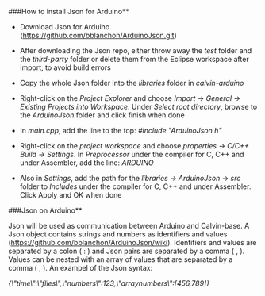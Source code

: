 ###How to install Json for Arduino**

-   Download Json for Arduino
    (<https://github.com/bblanchon/ArduinoJson.git>)

-   After downloading the Json repo, either throw away the *test* folder
    and the *third-party* folder or delete them from the Eclipse
    workspace after import, to avoid build errors

-   Copy the whole Json folder into the *libraries* folder in
    *calvin-arduino*

-   Right-click on the *Project Explorer* and choose *Import -&gt;
    General -&gt; Existing Projects into Workspace*. Under *Select root
    directory*, browse to the *ArduinoJson* folder and click finish when
    done

-   In *main.cpp*, add the line to the top: *\#include "ArduinoJson.h"*

-   Right-click on the *project workspace* and choose *properties -&gt;
    C/C++ Build -&gt; Settings*. In *Preprocessor* under the compiler
    for C, C++ and under Assembler, add the line: *ARDUINO*

-   Also in *Settings*, add the path for the *libraries -&gt;
    ArduinoJson* -&gt; *src* folder to *Includes* under the compiler for
    C, C++ and under Assembler. Click Apply and OK when done

###Json on Arduino**

Json will be used as communication between Arduino and Calvin-base. A
Json object contains strings and numbers as identifiers and values
(<https://github.com/bblanchon/ArduinoJson/wiki>). Identifiers and
values are separated by a colon ( : ) and Json pairs are separated by a
comma ( , ). Values can be nested with an array of values that are
separated by a comma ( , ). An exampel of the Json syntax:

*{\\"time\\":\\"flies\\",\\"numbers\\":123,\\"arraynumbers\\":\[456,789\]}*
